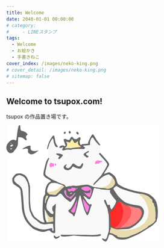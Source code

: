 ```yaml
---
title: Welcome
date: 2040-01-01 00:00:00
# category:
#     - LINEスタンプ
tags:
  - Welcome
  - お絵かき
  - 手書きねこ
cover_index: /images/neko-king.png
# cover_detail: /images/neko-king.png
# sitemap: false
---
```


## Welcome to tsupox.com!

tsupox の作品置き場です。

![](/images/neko-king.png)
